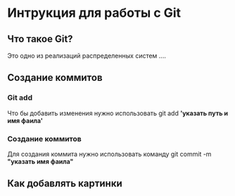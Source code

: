 # Интрукция для работы с Git
 
## Что такое Git?
Это одно из реализаций распределенных систем ....

## Создание коммитов

### Git add
Что бы добавить изменения нужно использовать git add __'указать путь и имя фаила'__ 

### Создание коммитов
Для создания коммита нужно использовать команду  git commit -m **"указать имя фаила"**

## Как добавлять картинки

